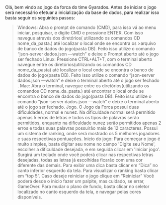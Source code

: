 Olá, bem vindo ao jogo da forca do time Gyarados.
Antes de iniciar o jogo será necessário efetuar a inicialização da base de dados, para realizar isso basta seguir os seguintes passos:
>Windows:
>Abra o prompt de comando (CMD), para isso vá ao menu iniciar, pesquisar, e digite CMD e pressione ENTER.
>Com isso navegue através dos diretórios( utilizando os comandos CD nome_da_pasta.) até localizar o local onde se encontra os >arquivo de banco de dados do jogo(pasta DB).
>Feito isso utilize o comando “json-server dados.json —watch” e deixe o Prompt aberto até o jogo ser fechado 
Linux:
Pressione CTRL+ALT+T, com o terminal aberto navegue entre os diretórios(utilizando os comandos CD nome_da_pasta) até localizar o local onde se encontra o banco de dados do jogo(pasta DB).
Feito isso utilize o comando “json-server dados.json —watch” e deixe o terminal aberto até o jogo ser fechado .
Mac:
Abra o terminal, navegue entre os diretórios(utilizando os comandos CD nome_da_pasta.) até encontrar o local onde se encontra o banco de dados do jogo(pasta DB).
Feito isso utilize o comando “json-server dados.json —watch” e deixe o terminal aberto até o jogo ser fechado.
Jogo.
O Jogo da Forca possui duas dificuldades, normal e nunez. Na dificuldade normal será permitido apenas 5 erros de letras e todos os tipos de palavras serão permitidos, enquanto na dificuldade nunez serão permitidos apenas 2 erros e todas suas palavras possuirão mais de 12 caracteres. 
Possui um sistema de ranking, onde será mostrado os 5 melhores jogadores e suas respectivas pontuações.
Inicio do jogo: 
Para começar o jogo é muito simples, basta digitar seu nome no campo 'Digite seu Nome', escolher a dificuldade desejada, e em seguida clicar em 'Iniciar jogo'. Surgirá um teclado onde você poderá clicar nas respectivas letras desejadas, todas as letras já escolhidas ficarão com uma cor diferente das demais.
Para exibir uma dica basta clicar em “Dica” no canto inferior esquerdo da tela.
Para visualizar o ranking basta clicar em “top 5”.
Caso deseje reiniciar o jogo clique em “Reiniciar”
Você poderá desde o inicio fazer um palpite, mas cuidado, se errar, GameOver. 
Para mudar o plano de fundo, basta clicar no seletor localizado no canto esquerdo da tela, e navegar pelas cores disponíveis. 
